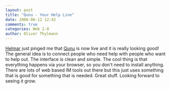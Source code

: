 ```yaml
---
layout: post
title: "Qunu - Your Help Line"
date: 2006-06-12 12:42
comments: true
categories: Web 2.0
author: Oliver Thylmann
---
```






[Helmar](http://www.helmar.org/) just pinged me that [Qunu](http://qunu.com/) is now live and it is really looking good! The general idea is to connect people who need help with people who want to help out. The interface is clean and simple. The cool thing is that everything happens via your browser, so you don't need to install anything. There are lots of web based IM tools out there but this just uses something that is good for something that is needed. Great stuff. Looking forward to seeing it grow.







